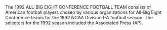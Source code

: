 The 1992 ALL-BIG EIGHT CONFERENCE FOOTBALL TEAM consists of American football players chosen by various organizations for All-Big Eight Conference teams for the 1992 NCAA Division I-A football season. The selectors for the 1992 season included the Associated Press (AP).
